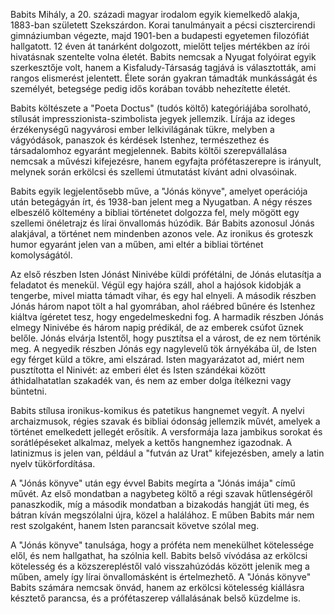 Babits Mihály, a 20. századi magyar irodalom egyik kiemelkedő alakja, 1883-ban született Szekszárdon. Korai tanulmányait a pécsi cisztercirendi gimnáziumban végezte, majd 1901-ben a budapesti egyetemen filozófiát hallgatott. 12 éven át tanárként dolgozott, mielőtt teljes mértékben az írói hivatásnak szentelte volna életét. Babits nemcsak a Nyugat folyóirat egyik szerkesztője volt, hanem a Kisfaludy-Társaság tagjává is választották, ami rangos elismerést jelentett. Élete során gyakran támadták munkásságát és személyét, betegsége pedig idős korában tovább nehezítette életét.

Babits költészete a "Poeta Doctus" (tudós költő) kategóriájába sorolható, stílusát impresszionista-szimbolista jegyek jellemzik. Lírája az ideges érzékenységű nagyvárosi ember lelkivilágának tükre, melyben a vágyódások, panaszok és kérdések Istenhez, természethez és társadalomhoz egyaránt megjelennek. Babits költői szerepvállalása nemcsak a művészi kifejezésre, hanem egyfajta prófétaszerepre is irányult, melynek során erkölcsi és szellemi útmutatást kívánt adni olvasóinak.

Babits egyik legjelentősebb műve, a "Jónás könyve", amelyet operációja után betegágyán írt, és 1938-ban jelent meg a Nyugatban. A négy részes elbeszélő költemény a bibliai történetet dolgozza fel, mely mögött egy szellemi önéletrajz és lírai önvallomás húzódik. Bár Babits azonosul Jónás alakjával, a történet nem mindenben azonos vele. Az ironikus és groteszk humor egyaránt jelen van a műben, ami eltér a bibliai történet komolyságától.

Az első részben Isten Jónást Ninivébe küldi prófétálni, de Jónás elutasítja a feladatot és menekül. Végül egy hajóra száll, ahol a hajósok kidobják a tengerbe, mivel miatta támadt vihar, és egy hal elnyeli. A második részben Jónás három napot tölt a hal gyomrában, ahol ráébred bűnére és Istenhez kiáltva ígéretet tesz, hogy engedelmeskedni fog. A harmadik részben Jónás elmegy Ninivébe és három napig prédikál, de az emberek csúfot űznek belőle. Jónás elvárja Istentől, hogy pusztítsa el a várost, de ez nem történik meg. A negyedik részben Jónás egy nagylevelű tök árnyékába ül, de Isten egy férget küld a tökre, ami elszárad. Isten magyarázatot ad, miért nem pusztította el Ninivét: az emberi élet és Isten szándékai között áthidalhatatlan szakadék van, és nem az ember dolga ítélkezni vagy büntetni.

Babits stílusa ironikus-komikus és patetikus hangnemet vegyít. A nyelvi archaizmusok, régies szavak és bibliai ódonság jellemzik művét, amelyek a történet emelkedett jellegét erősítik. A versformája laza jambikus sorokat és sorátlépéseket alkalmaz, melyek a kettős hangnemhez igazodnak. A latinizmus is jelen van, például a "futván az Urat" kifejezésben, amely a latin nyelv tükörfordítása.

A "Jónás könyve" után egy évvel Babits megírta a "Jónás imája" című művét. Az első mondatban a nagybeteg költő a régi szavak hűtlenségéről panaszkodik, míg a második mondatban a bizakodás hangját üti meg, és bátran kíván megszólalni újra, közel a halálához. E műben Babits már nem rest szolgaként, hanem Isten parancsait követve szólal meg.

A "Jónás könyve" tanulsága, hogy a próféta nem menekülhet kötelessége elől, és nem hallgathat, ha szólnia kell. Babits belső vívódása az erkölcsi kötelesség és a közszerepléstől való visszahúzódás között jelenik meg a műben, amely így lírai önvallomásként is értelmezhető. A "Jónás könyve" Babits számára nemcsak önvád, hanem az erkölcsi kötelesség kiállásra késztető parancsa, és a prófétaszerep vállalásának belső küzdelme is.